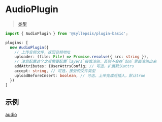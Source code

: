# AudioPlugin <!-- {docsify-ignore-all} -->

> [类型](/zh-cn/plugins/types)

```typescript
import { AudioPlugin } from '@syllepsis/plugin-basic';

plugins: [
  new AudioPlugin({
    // 上传音频文件，返回音频地址
    uploader: (file: File) => Promise.resolve({ src: string }),
    // 注意配置这个之后需要配置`layers`接管渲染，否则不会在`dom`里面渲染出来
    addAttributes: IUserAttrsConfig; // 可选，扩展默认attrs
    accept: string, // 可选，接受的文件类型
    uploadBeforeInsert: boolean, // 可选，上传完成后插入，默认true
  })
]
```

## 示例

[audio](https://codesandbox.io/embed/plugin-audio-4cgdq?hidenavigation=1 ':include :type=iframe width=100% height=500px')
